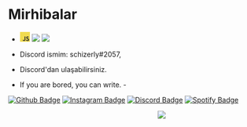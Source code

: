 #                        Mirhibalar
-  <code><img height="20" src="https://raw.githubusercontent.com/github/explore/80688e429a7d4ef2fca1e82350fe8e3517d3494d/topics/javascript/javascript.png"></code> <code><img height="20" src="https://raw.githubusercontent.com/dereknguyen269/dereknguyen269/master/images/html.png"></code>
<code><img height="30" src="https://raw.githubusercontent.com/dereknguyen269/dereknguyen269/master/images/css3.png"></code>

- Discord ismim: schizerly#2057,
- Discord'dan ulaşabilirsiniz.
- If you are bored, you can write. -

[![Github Badge](https://img.shields.io/badge/-Github-000?style=quare&labelColor=000&logo=Github&logoColor=white&link=link)](link)
[![Instagram Badge](https://img.shields.io/badge/-Instagram-C13584?style=flat-quare&labelColor=C13584&logo=instagram&logoColor=white&link=link)](link)
[![Discord Badge](https://img.shields.io/badge/-Discord-5865F2?style=flat-quare&labelColor=5865F2&logo=discord&logoColor=white&link=link)](link)
[![Spotify Badge](https://img.shields.io/badge/-Spotify-1ED760?style=flat-quare&labelColor=1ED760&logo=spotify&logoColor=white&link=link)](link)

<img align='right' src='https://media.giphy.com/media/bcKmIWkUMCjVm/giphy.gif' width='200"'>

  
